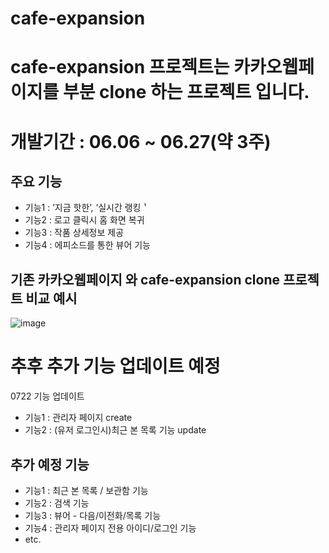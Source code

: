 # cafe-expansion

# cafe-expansion 프로젝트는 카카오웹페이지를 부분 clone 하는 프로젝트 입니다.

# 개발기간 : 06.06 ~ 06.27(약 3주)

## 주요 기능
- 기능1 : ’지금 핫한’, ‘실시간 랭킹＇
- 기능2 : 로고 클릭시 홈 화면 복귀
- 기능3 : 작품 상세정보 제공
- 기능4 : 에피소드를 통한 뷰어 기능

## 기존 카카오웹페이지 와 cafe-expansion clone 프로젝트 비교 예시
![image](https://github.com/user-attachments/assets/9aa5d6e0-623b-4598-ba86-8741ede90fae)

# 추후 추가 기능 업데이트 예정
  0722 기능 업데이트
- 기능1 : 관리자 페이지 create
- 기능2 : (유저 로그인시)최근 본 목록 기능 update
## 추가 예정 기능
- 기능1 : 최근 본 목록 / 보관함 기능
- 기능2 : 검색 기능
- 기능3 : 뷰어 - 다음/이전화/목록 기능
- 기능4 : 관리자 페이지 전용 아이디/로그인 기능
- etc.

